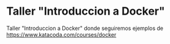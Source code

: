 # Taller "Introduccion a Docker"
Taller "Introduccion a Docker" donde seguiremos ejemplos de https://www.katacoda.com/courses/docker
